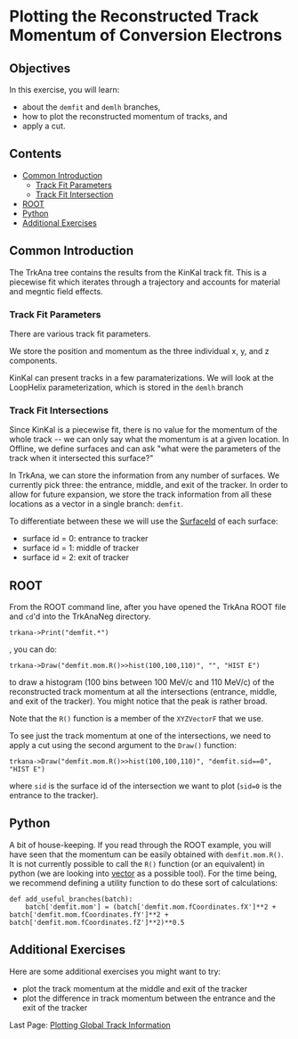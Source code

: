 # Plotting the Reconstructed Track Momentum of Conversion Electrons

## Objectives

In this exercise, you will learn:

* about the ```demfit``` and ```demlh``` branches, 
* how to plot the reconstructed momentum of tracks, and
* apply a cut.

## Contents

* [Common Introduction](#Common-Introduction)
    * [Track Fit Parameters](#Track-Fit-Parameters)
    * [Track Fit Intersection](#Track-Fit-Intersection)
* [ROOT](#ROOT)
* [Python](#Python)
* [Additional Exercises](#Additional-Exercises)

## Common Introduction

The TrkAna tree contains the results from the KinKal track fit. This is a piecewise fit which iterates through a trajectory and accounts for material and megntic field effects.

### Track Fit Parameters

There are various track fit parameters. 

We store the position and momentum as the three individual x, y, and z components. 

KinKal can present tracks in a few paramaterizations. We will look at the LoopHelix parameterization, which is stored in the ```demlh``` branch

### Track Fit Intersections

Since KinKal is a piecewise fit, there is no value for the momentum of the whole track -- we can only say what the momentum is at a given location. In Offline, we define surfaces and can ask "what were the parameters of the track when it intersected this surface?"

In TrkAna, we can store the information from any number of surfaces. We currently pick three: the entrance, middle, and exit of the tracker. In order to allow for future expansion, we store the track information from all these locations as a vector in a single branch: ```demfit```.

To differentiate between these we will use the [SurfaceId](https://github.com/Mu2e/Offline/blob/v10_23_01/KinKalGeom/inc/SurfaceId.hh) of each surface:

* surface id = 0: entrance to tracker
* surface id = 1: middle of tracker
* surface id = 2: exit of tracker


## ROOT

From the ROOT command line, after you have opened the TrkAna ROOT file and ```cd```'d into the TrkAnaNeg directory.

```
trkana->Print("demfit.*")
```

, you can do:

```
trkana->Draw("demfit.mom.R()>>hist(100,100,110)", "", "HIST E")
```

to draw a histogram (100 bins between 100 MeV/c and 110 MeV/c) of the reconstructed track momentum at all the intersections (entrance, middle, and exit of the tracker). You might notice that the peak is rather broad.

Note that the ```R()``` function is a member of the ```XYZVectorF``` that we use. 

To see just the track momentum at one of the intersections, we need to apply a cut using the second argument to the ```Draw()``` function:

```
trkana->Draw("demfit.mom.R()>>hist(100,100,110)", "demfit.sid==0", "HIST E")
```

where ```sid``` is the surface id of the intersection we want to plot (```sid=0``` is the entrance to the tracker).

## Python

A bit of house-keeping. If you read through the ROOT example, you will have seen that the momentum can be easily obtained with ```demfit.mom.R()```. It is not currently possible to call the ```R()``` function (or an equivalent) in python (we are looking into [vector](https://github.com/scikit-hep/vector) as a possible tool). For the time being, we recommend defining a utility function to do these sort of calculations:

```
def add_useful_branches(batch):
    batch['demfit.mom'] = (batch['demfit.mom.fCoordinates.fX']**2 + batch['demfit.mom.fCoordinates.fY']**2 + batch['demfit.mom.fCoordinates.fZ']**2)**0.5
```



## Additional Exercises

Here are some additional exercises you might want to try:

* plot the track momentum at the middle and exit of the tracker
* plot the difference in track momentum between the entrance and the exit of the tracker

Last Page: [Plotting Global Track Information](n-hits.md)

<!-- Next Page: [Applying Cuts](cuts.md) -->
